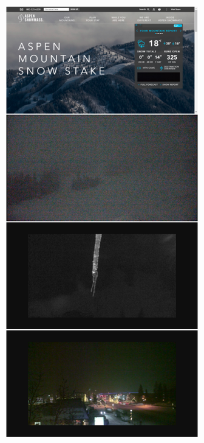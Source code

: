 ![AutomatedStoryAuthorV11](https://github.com/StateDocuments/Colorado-public/blob/main/Ami00af04d9-30bf-46a0-a8ad-9009e10e082d.png)
![AutomatedStoryAuthorV11](https://github.com/StateDocuments/Colorado-public/blob/main/Ami1245214e-cbcc-489c-89f8-b92d3ab22ffc.png)
![AutomatedStoryAuthorV11](https://github.com/StateDocuments/Colorado-public/blob/main/Amif8777113-4e5f-4fbd-8468-dc8d7f319bb6.png)
![AutomatedStoryAuthorV11](https://github.com/StateDocuments/Colorado-public/blob/main/Amif9199bf9-99e6-4917-af89-163676ce1648.png)
